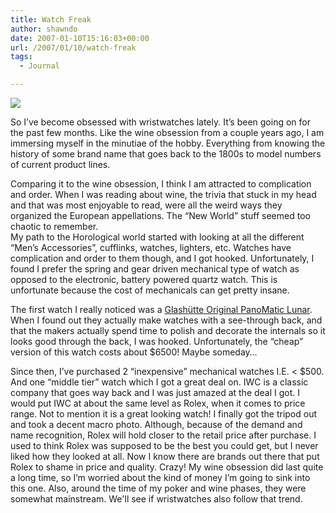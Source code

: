```yaml
---
title: Watch Freak
author: shawndo
date: 2007-01-10T15:16:03+00:00
url: /2007/01/10/watch-freak
tags:
  - Journal

---
```

![](/images/2007/01/20070109-iwc_spitfire.jpg)

So I’ve become obsessed with wristwatches lately. It’s been going on for the past few months. Like the wine obsession from a couple years ago, I am immersing myself in the minutiae of the hobby. Everything from knowing the history of some brand name that goes back to the 1800s to model numbers of current product lines.  

Comparing it to the wine obsession, I think I am attracted to complication and order. When I was reading about wine, the trivia that stuck in my head and that was most enjoyable to read, were all the weird ways they organized the European appellations. The “New World” stuff seemed too chaotic to remember.  
My path to the Horological world started with looking at all the different “Men’s Accessories”, cufflinks, watches, lighters, etc. Watches have complication and order to them though, and I got hooked. Unfortunately, I found I prefer the spring and gear driven mechanical type of watch as opposed to the electronic, battery powered quartz watch. This is unfortunate because the cost of mechanicals can get pretty insane.  

The first watch I really noticed was a [Glashütte Original PanoMatic Lunar][1]. When I found out they actually make watches with a see-through back, and that the makers actually spend time to polish and decorate the internals so it looks good through the back, I was hooked. Unfortunately, the “cheap” version of this watch costs about $6500! Maybe someday…  

Since then, I’ve purchased 2 “inexpensive” mechanical watches I.E. < $500. And one “middle tier” watch which I got a great deal on. IWC is a classic company that goes way back and I was just amazed at the deal I got. I would put IWC at about the same level as Rolex, when it comes to price range. Not to mention it is a great looking watch! I finally got the tripod out and took a decent macro photo. Although, because of the demand and name recognition, Rolex will hold closer to the retail price after purchase. I used to think Rolex was supposed to be the best you could get, but I never liked how they looked at all. Now I know there are brands out there that put Rolex to shame in price and quality. Crazy! My wine obsession did last quite a long time, so I’m worried about the kind of money I’m going to sink into this one. Also, around the time of my poker and wine phases, they were somewhat mainstream. We'll see if wristwatches also follow that trend.

 [1]: http://www.minutemachines.com/watches/GlashutteOriginal/Lunar.html